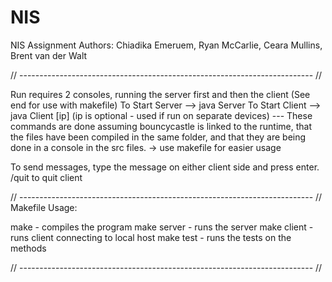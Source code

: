 # NIS
NIS Assignment
Authors:  Chiadika Emeruem, Ryan McCarlie, Ceara Mullins, Brent van der Walt

// ------------------------------------------------------------------------- //

Run requires 2 consoles, running the server first and then the client (See end for use with makefile)
To Start Server --> java Server
To Start Client --> java Client [ip]
(ip is optional - used if run on separate devices)
--- These commands are done assuming bouncycastle is linked to the runtime,
    that the files have been compiled in the same folder,
    and that they are being done in a console in the src files.
    -> use makefile for easier usage

To send messages, type the message on either client side and press enter.
/quit to quit client

// ------------------------------------------------------------------------- //
Makefile Usage:

make
    - compiles the program
make server
    - runs the server
make client
    - runs client connecting to local host
  make test
    - runs the tests on the methods 

// ------------------------------------------------------------------------- //

